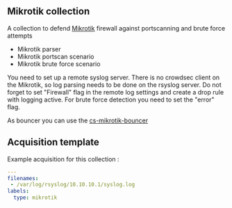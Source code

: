 ## Mikrotik collection

A collection to defend [Mikrotik](https://mikrotik.com/) firewall against portscanning and brute force attempts
- Mikrotik parser
- Mikrotik portscan scenario
- Mikrotik brute force scenario

You need to set up a remote syslog server. There is no crowdsec client on the Mikrotik, so log parsing needs to be done on the rsyslog server.
Do not forget to set "Firewall" flag in the remote log settings and create a drop rule with logging active.
For brute force detection you need to set the "error" flag.

As bouncer you can use the [cs-mikrotik-bouncer](https://hub.crowdsec.net/author/funkolab/bouncers/cs-mikrotik-bouncer)

## Acquisition template

Example acquisition for this collection :

```yaml
---
filenames:
 - /var/log/rsyslog/10.10.10.1/syslog.log
labels:
  type: mikrotik
```
